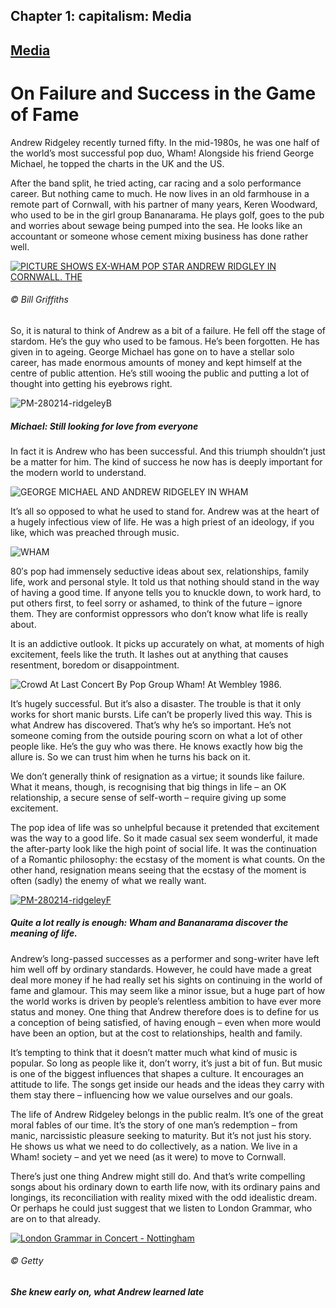 Chapter  1: capitalism: Media
----------------------------

[Media](../category/capitalism/media/index.html)
------------------------------------------------

On Failure and Success in the Game of Fame
==========================================

<span class="s1">Andrew Ridgeley recently turned fifty. In the mid-1980s, he was one half of the world’s most successful pop duo, Wham! Alongside his friend George Michael, he topped the charts in the UK and the US.</span>

<span class="s1">After the band split, he tried acting, car racing and a solo performance career. But nothing came to much. He now lives in an old farmhouse in a remote part of Cornwall, with his partner of many years, Keren Woodward, who used to be in the girl group Bananarama. He plays golf, goes to the pub and worries about sewage being pumped into the sea. He looks like an accountant or someone whose cement mixing business has done rather well.</span>

[![PICTURE SHOWS EX-WHAM POP STAR ANDREW RIDGLEY IN CORNWALL. THE](http://i1.wp.com/www.thebookoflife.org/wp-content/uploads/2014/10/PM-280214-ridgeleyA.jpg?resize=635%2C442)](http://i1.wp.com/www.thebookoflife.org/wp-content/uploads/2014/10/PM-280214-ridgeleyA.jpg)

###### © Bill Griffiths

<span class="s1">So, it is natural to think of Andrew as a bit of a failure. He fell off the stage of stardom. He’s the guy who used to be famous. He’s been forgotten. He has given in to ageing. George Michael has gone on to have a stellar solo career, has made enormous amounts of money and kept himself at the centre of public attention. He’s still wooing the public and putting a lot of thought into getting his eyebrows right.</span>

![PM-280214-ridgeleyB](http://i0.wp.com/www.thebookoflife.org/wp-content/uploads/2014/09/PM-280214-ridgeleyB.jpg)

##### <span class="s1">Michael: Still looking for love from everyone</span>

<span class="s1">In fact it is Andrew who has been successful. And this triumph shouldn’t just be a matter for him. The kind of success he now has is deeply important for the modern world to understand.</span>

![GEORGE MICHAEL AND ANDREW RIDGELEY IN WHAM](http://i1.wp.com/www.thebookoflife.org/wp-content/uploads/2014/09/PM-280214-ridgeleyE.jpg)

<span class="s1">It’s all so opposed to what he used to stand for. Andrew was at the heart of a hugely infectious view of life. He was a high priest of an ideology, if you like, which was preached through music.</span>

![WHAM](http://i1.wp.com/www.thebookoflife.org/wp-content/uploads/2014/09/PM-280214-ridgeleyC.jpg)

<span class="s1">80′s pop had immensely seductive ideas about sex, relationships, family life, work and personal style. It told us that nothing should stand in the way of having a good time. If anyone tells you to knuckle down, to work hard, to put others first, to feel sorry or ashamed, to think of the future – ignore them. They are conformist oppressors who don’t know what life is really about.</span>

<span class="s1">It is an addictive outlook. It picks up accurately on what, at moments of high excitement, feels like the truth. It lashes out at anything that causes resentment, boredom or disappointment.</span>

![Crowd At Last Concert By Pop Group Wham! At Wembley 1986.](http://i1.wp.com/www.thebookoflife.org/wp-content/uploads/2014/09/PM-280214-ridgeleyD.jpg)

<span class="s1">It’s hugely successful. But it’s also a disaster. The trouble is that it only works for short manic bursts. Life can’t be properly lived this way. This is what Andrew has discovered. That’s why he’s so important. He’s not someone coming from the outside pouring scorn on what a lot of other people like. He’s the guy who was there. He knows exactly how big the allure is. So we can trust him when he turns his back on it.</span>

<span class="s1">We don’t generally think of resignation as a virtue; it sounds like failure. What it means, though, is recognising that big things in life – an OK relationship, a secure sense of self-worth – require giving up some excitement.</span>

<span class="s1">The pop idea of life was so unhelpful because it pretended that excitement was the way to a good life. So it made casual sex seem wonderful, it made the after-party look like the high point of social life. It was the continuation of a Romantic philosophy: the ecstasy of the moment is what counts. On the other hand, resignation means seeing that the ecstasy of the moment is often (sadly) the enemy of what we really want.</span>

[![PM-280214-ridgeleyF](http://i0.wp.com/www.thebookoflife.org/wp-content/uploads/2014/10/PM-280214-ridgeleyF.jpg?resize=635%2C434)](http://i0.wp.com/www.thebookoflife.org/wp-content/uploads/2014/10/PM-280214-ridgeleyF.jpg)

##### <span class="s1">Quite a lot really is enough: Wham and Bananarama discover the meaning of life.</span>

<span class="s1">Andrew’s long-passed successes as a performer and song-writer have left him well off by ordinary standards. However, he could have made a great deal more money if he had really set his sights on continuing in the world of fame and glamour. This may seem like a minor issue, but a huge part of how the world works is driven by people’s relentless ambition to have ever more status and money. One thing that Andrew therefore does is to define for us a conception of being satisfied, of having enough – even when more would have been an option, but at the cost to relationships, health and family.</span>

<span class="s1">It’s tempting to think that it doesn’t matter much what kind of music is popular. So long as people like it, don’t worry, it’s just a bit of fun. But music is one of the biggest influences that shapes a culture. It encourages an attitude to life. The songs get inside our heads and the ideas they carry with them stay there – influencing how we value ourselves and our goals.</span>

<span class="s1">The life of Andrew Ridgeley belongs in the public realm. It’s one of the great moral fables of our time. It’s the story of one man’s redemption – from manic, narcissistic pleasure seeking to maturity. But it’s not just his story. He shows us what we need to do collectively, as a nation. We live in a Wham! society – and yet we need (as it were) to move to Cornwall.</span>

<span class="s1">There’s just one thing Andrew might still do. And that’s write compelling songs about his ordinary down to earth life now, with its ordinary pains and longings, its reconciliation with reality mixed with the odd idealistic dream. Or perhaps he could just suggest that we listen to London Grammar, who are on to that already.</span>

[![London Grammar in Concert - Nottingham](http://i2.wp.com/www.thebookoflife.org/wp-content/uploads/2014/10/PM-280214-ridgeleyG.jpg?resize=635%2C411)](http://i1.wp.com/www.thebookoflife.org/wp-content/uploads/2014/10/PM-280214-ridgeleyG.jpg)

###### © Getty

##### <span class="s1">She knew early on, what Andrew learned late</span>

